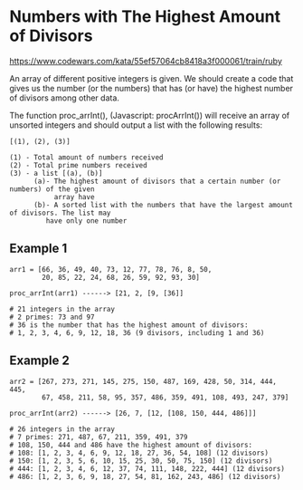 # Numbers with The Highest Amount of Divisors
https://www.codewars.com/kata/55ef57064cb8418a3f000061/train/ruby

An array of different positive integers is given. We should create a code that gives us the number (or the numbers) that has (or have) the highest number of divisors among other data.

The function proc_arrInt(), (Javascript: procArrInt()) will receive an array of unsorted integers and should output a list with the following results:

```
[(1), (2), (3)]

(1) - Total amount of numbers received
(2) - Total prime numbers received
(3) - a list [(a), (b)]
      (a)- The highest amount of divisors that a certain number (or numbers) of the given  
           array have
      (b)- A sorted list with the numbers that have the largest amount of divisors. The list may  
         have only one number
```

## Example 1

```
arr1 = [66, 36, 49, 40, 73, 12, 77, 78, 76, 8, 50,
        20, 85, 22, 24, 68, 26, 59, 92, 93, 30]

proc_arrInt(arr1) ------> [21, 2, [9, [36]]

# 21 integers in the array
# 2 primes: 73 and 97
# 36 is the number that has the highest amount of divisors:
# 1, 2, 3, 4, 6, 9, 12, 18, 36 (9 divisors, including 1 and 36)
```

## Example 2

```
arr2 = [267, 273, 271, 145, 275, 150, 487, 169, 428, 50, 314, 444, 445,
        67, 458, 211, 58, 95, 357, 486, 359, 491, 108, 493, 247, 379]

proc_arrInt(arr2) ------> [26, 7, [12, [108, 150, 444, 486]]]

# 26 integers in the array
# 7 primes: 271, 487, 67, 211, 359, 491, 379
# 108, 150, 444 and 486 have the highest amount of divisors:
# 108: [1, 2, 3, 4, 6, 9, 12, 18, 27, 36, 54, 108] (12 divisors)
# 150: [1, 2, 3, 5, 6, 10, 15, 25, 30, 50, 75, 150] (12 divisors)
# 444: [1, 2, 3, 4, 6, 12, 37, 74, 111, 148, 222, 444] (12 divisors)
# 486: [1, 2, 3, 6, 9, 18, 27, 54, 81, 162, 243, 486] (12 divisors)
```
